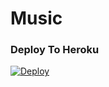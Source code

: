 # Music

### Deploy To Heroku 

[![Deploy](https://www.herokucdn.com/deploy/button.svg)](https://heroku.com/deploy?template=https://github.com/Aripiyok/MusicBoyXMan)

